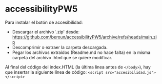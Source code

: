 # accessibilityPW5

Para instalar el botón de accesibilidad:
- Descargar el archivo '.zip' desde: https://github.com/beroun/accessibilityPW5/archive/refs/heads/main.zip
- Descomprimir o extraer la carpeta descargada.
- Pegar los archivos extraídos (Readme.md no hace falta) en la misma carpeta del archivo .html que se quiere modificar.

Al final del código del index.HTML (la última línea antes de ```</body>```), hay que insertar la siguiente línea de código:
```<script src="accesibilidad.js"></script>```

